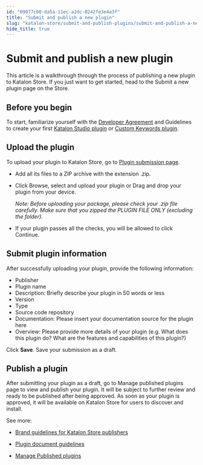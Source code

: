```yaml
---
id: "09077c00-da5a-11ec-a2dc-0242fe3e4a3f"
title: "Submit and publish a new plugin"
slug: "katalon-store/submit-and-publish-plugins/submit-and-publish-a-new-plugin"
hide_title: true
---
```

    

# <a id="id" class="anchor_top_offset"/><a id="ariaid-title1" class="anchor_top_offset"/>Submit and publish a new plugin

    
      
<p xmlns="http://www.w3.org/1999/xhtml" className="p">This article is a walkthrough through the process of publishing   a new plugin to Katalon Store. If you just want to get started,   head to the Submit a new plugin page on the Store.</p> 
    
  
    

## <a id="id_1" class="anchor_top_offset"/>Before you begin

    
      
<p xmlns="http://www.w3.org/1999/xhtml" className="p">To start, familiarize yourself with the <a className="xref j-external-link" href="https://www.katalon.com/terms/#developer-agreement" target="_blank">Developer     Agreement</a> and Guidelines to create your first <a className="xref j-external-link" href="https://docs.katalon.com/katalon-store/docs/publisher/create-plugin.html" target="_blank">Katalon     Studio plugin</a> or <a className="xref j-external-link" href="https://docs.katalon.com/katalon-store/docs/publisher/how-to-develop-custom-keywords-plugins.html" target="_blank">Custom     Keywords plugin</a>.</p> 
    
  
    

## <a id="id_2" class="anchor_top_offset"/>Upload the plugin

    
      
<p xmlns="http://www.w3.org/1999/xhtml" className="p">To upload your plugin to Katalon Store, go to <a className="xref j-external-link" href="https://store.katalon.com/manage/publisher/upload-product" target="_blank">Plugin     submission page</a>.</p> 
      
<ul xmlns="http://www.w3.org/1999/xhtml" className="ul">   <li className="li">     <p className="p">Add all its files to a ZIP archive with the extension .zip.</p>   </li>   <li className="li">     <p className="p">Click Browse, select and upload your plugin or Drag and drop       your plugin from your device.</p>     <p className="p">       <em className="ph i">Note: Before uploading your package, please check your .zip         file carefully. Make sure that you zipped the PLUGIN FILE ONLY         (excluding the folder).</em>     </p>   </li>   <li className="li">     <p className="p">If your plugin passes all the checks, you will be allowed to       click Continue.</p>   </li> </ul> 
    
  
    

## <a id="id_3" class="anchor_top_offset"/>Submit plugin information

    
      
<p xmlns="http://www.w3.org/1999/xhtml" className="p">After successfully uploading your plugin, provide the following   information:</p> 
      
<ul xmlns="http://www.w3.org/1999/xhtml" className="ul">   <li className="li">Publisher</li>   <li className="li">Plugin name</li>   <li className="li">Description: Briefly describe your plugin in 50 words or     less</li>   <li className="li">Version</li>   <li className="li">Type</li>   <li className="li">Source code repository</li>   <li className="li">Documentation: Please insert your documentation source for the     plugin here</li>   <li className="li">Overview: Please provide more details of your plugin (e.g. What     does this plugin do? What are the features and capabilities of this     plugin?)</li> </ul> 
      
<p xmlns="http://www.w3.org/1999/xhtml" className="p">Click <strong className="ph b">Save</strong>. Save your submission as a   draft.</p> 
    
  
    

## <a id="id_4" class="anchor_top_offset"/>Publish a plugin

    
      
<p xmlns="http://www.w3.org/1999/xhtml" className="p">After submitting your plugin as a draft, go to Manage published   plugins page to view and publish your plugin. It will be subject to   further review and ready to be published after being approved. As   soon as your plugin is approved, it will be available on Katalon   Store for users to discover and install.</p> 
      
<p xmlns="http://www.w3.org/1999/xhtml" className="p">See more:</p> 
      
<ul xmlns="http://www.w3.org/1999/xhtml" className="ul">   <li className="li">     <p className="p">       <a className="xref j-external-link" href="https://docs.katalon.com/katalon-store/docs/publisher/publisher-guidelines.html" target="_blank">Brand         guidelines for Katalon Store publishers</a>     </p>   </li>   <li className="li">     <p className="p">       <a className="xref j-external-link" href="https://docs.katalon.com/katalon-store/docs/publisher/document-guidelines.html" target="_blank">Plugin         document guidelines</a>     </p>   </li>   <li className="li">     <p className="p">       <a className="xref j-external-link" href="https://docs.katalon.com/katalon-store/docs/publisher/manage-published-plugins.html" target="_blank">Manage         Published plugins</a>     </p>   </li> </ul> 
    
  
